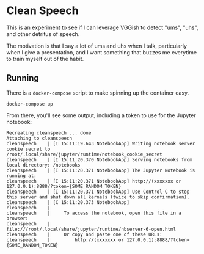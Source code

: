 # Clean Speech

This is an experiment to see if I can leverage VGGish to detect "ums", "uhs", and other detritus of speech.

The motivation is that I say a lot of ums and uhs when I talk, particularly when I give a presentation, and I want something that buzzes me everytime to train myself out of the habit.

## Running

There is a `docker-compose` script to make spinning up the container easy.

```
docker-compose up
```

From there, you'll see some output, including a token to use for the Jupyter
notebook:

```
Recreating cleanspeech ... done
Attaching to cleanspeech
cleanspeech    | [I 15:11:19.643 NotebookApp] Writing notebook server cookie secret to /root/.local/share/jupyter/runtime/notebook_cookie_secret
cleanspeech    | [I 15:11:20.370 NotebookApp] Serving notebooks from local directory: /notebooks
cleanspeech    | [I 15:11:20.371 NotebookApp] The Jupyter Notebook is running at:
cleanspeech    | [I 15:11:20.371 NotebookApp] http://(xxxxxxx or 127.0.0.1):8888/?token={SOME_RANDOM_TOKEN}
cleanspeech    | [I 15:11:20.371 NotebookApp] Use Control-C to stop this server and shut down all kernels (twice to skip confirmation).
cleanspeech    | [C 15:11:20.373 NotebookApp]
cleanspeech    |
cleanspeech    |     To access the notebook, open this file in a browser:
cleanspeech    |         file:///root/.local/share/jupyter/runtime/nbserver-6-open.html
cleanspeech    |     Or copy and paste one of these URLs:
cleanspeech    |         http://(xxxxxxx or 127.0.0.1):8888/?token={SOME_RANDOM_TOKEN}
```
